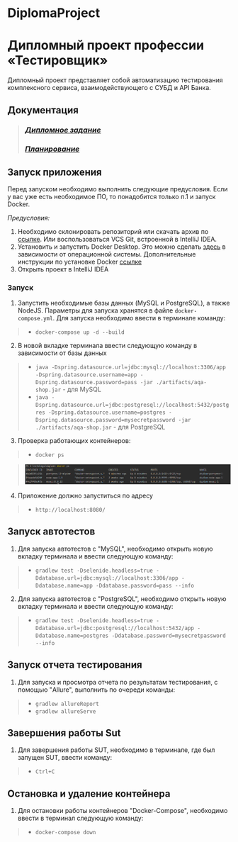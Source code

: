 # DiplomaProject
# Дипломный проект профессии «Тестировщик»

Дипломный проект представляет собой автоматизацию тестирования комплексного сервиса, взаимодействующего с СУБД и API
Банка.

## Документация

> ### _[Дипломное задание](https://github.com/netology-code/qa-diploma.git)_
> ### _[Планирование](documents/Plan.md)_

## Запуск приложения

Перед запуском необходимо выполнить следующие предусловия. Если у вас уже есть необходимое ПО, то понадобится только п.1 и запуск Docker.

*Предусловия:*
1. Необходимо склонировать репозиторий или скачать архив по [ссылке](https://github.com/Elena-63/DiplomaProject.git). Или воспользоваться VCS Git, встроенной в
   IntelliJ IDEA.
2. Установить и запустить Docker Desktop. Это можно сделать [здесь](https://docs.docker.com/get-docker/) в зависимости от операционной системы. Дополнительные инструкции по установке Docker [ссылке](https://github.com/netology-code/aqa-homeworks/blob/master/docker/installation.md)
3. Открыть проект в IntelliJ IDEA

### Запуск

1. Запустить необходимые базы данных (MySQL и PostgreSQL), а также NodeJS. Параметры для запуска хранятся в
   файле `docker-compose.yml`. Для запуска необходимо ввести в терминале команду:

> * `docker-compose up -d --build`

2. В новой вкладке терминала ввести следующую команду в зависимости от базы данных

> * `java -Dspring.datasource.url=jdbc:mysql://localhost:3306/app -Dspring.datasource.username=app -Dspring.datasource.password=pass -jar ./artifacts/aqa-shop.jar` - для MySQL
> * `java -Dspring.datasource.url=jdbc:postgresql://localhost:5432/postgres -Dspring.datasource.username=postgres -Dspring.datasource.password=mysecretpassword -jar ./artifacts/aqa-shop.jar` - для PostgreSQL

3. Проверка работающих контейнеров:

> * `docker ps`

> ![Starting the container](documents/img/screenshot.png)

4. Приложение должно запуститься по адресу

> * `http://localhost:8080/`

## Запуск автотестов

1. Для запуска автотестов с "MySQL",  необходимо открыть новую вкладку терминала и ввести следующую команду:
> * `gradlew test -Dselenide.headless=true -Ddatabase.url=jdbc:mysql://localhost:3306/app -Ddatabase.name=app -Ddatabase.password=pass --info`

2. Для запуска автотестов с "PostgreSQL",  необходимо открыть новую вкладку терминала и ввести следующую команду:
> * `gradlew test -Dselenide.headless=true -Ddatabase.url=jdbc:postgresql://localhost:5432/app -Ddatabase.name=postgres -Ddatabase.password=mysecretpassword --info`

## Запуск отчета тестирования

1. Для запуска и просмотра отчета по результатам тестирования, с помощью "Allure", выполнить по очереди команды:
> * `gradlew allureReport`
> * `gradlew allureServe`

## Завершения работы Sut

1. Для завершения работы SUT, необходимо в терминале, где был запущен SUT, ввести команду:
> * `Ctrl+C`

## Остановка и удаление контейнера
1. Для остановки работы контейнеров "Docker-Compose", необходимо ввести в терминал следующую команду:

> * `docker-compose down`